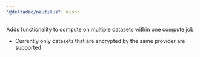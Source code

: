 ```yaml
---
"@deltadao/nautilus": minor
---
```


Adds functionality to compute on multiple datasets within one compute job
- Currently only datasets that are encrypted by the same provider are supported
